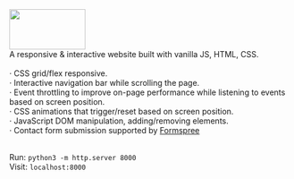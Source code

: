 <img src="../main/img/tab-icon/hedev-logo-white.png" width=136 height=72>
<br />
A responsive & interactive website built with vanilla JS, HTML, CSS. <br />
<br />
 · CSS grid/flex responsive. <br />
 · Interactive navigation bar while scrolling the page. <br />
 · Event throttling to improve on-page performance while listening to events based on screen position. <br />
 · CSS animations that trigger/reset based on screen position. <br />
 · JavaScript DOM manipulation, adding/removing elements. <br />
 · Contact form submission supported by <a href="https://formspree.io/">Formspree</a>  <br />

 <br />

Run:
```python3 -m http.server 8000```<br/>
Visit:
```localhost:8000```
